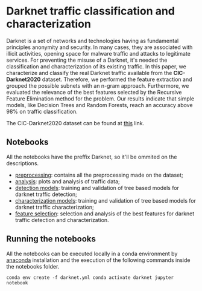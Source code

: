 # Darknet traffic classification and characterization

Darknet is a set of networks and technologies having as fundamental principles anonymity and security. In many cases, they are associated with illicit activities, opening space for malware traffic and attacks to legitimate services. For preventing the misuse of a Darknet, it's needed the classification and characterization of its existing traffic. In this paper, we characterize and classify the real Darknet traffic available from the **CIC-Darknet2020** dataset. Therefore, we performed the feature extraction and grouped the possible subnets with an n-gram approach.  Furthermore, we evaluated the relevance of the best features selected by the Recursive Feature Elimination method for the problem. Our results indicate that simple models, like Decision Trees and Random Forests, reach an accuracy above 98% on traffic classification.

The CIC-Darknet2020 dataset can be found at [this](https://www.unb.ca/cic/datasets/darknet2020.html) link.

## Notebooks

All the notebooks have the preffix Darknet, so it'll be ommited on the descriptions.

- [preprocessing](https://github.com/mateus558/Darknet-traffic-classification/blob/main/Darknet%20-%20preprocessing.ipynb): contains all the preprocessing made on the dataset;
- [analysis](https://github.com/mateus558/Darknet-traffic-classification/blob/main/Darknet%20-%20analysis.ipynb): plots and analysis of traffic data;
- [detection models](https://github.com/mateus558/Darknet-traffic-classification/blob/main/Darknet%20-%20detection%20models.ipynb): training and validation of tree based models for darknet traffic detection;
- [characterization models](https://github.com/mateus558/Darknet-traffic-classification/blob/main/Darknet%20-%20characterization%20models.ipynb): training and validation of tree based models for darknet traffic characterization;
- [feature selection](https://github.com/mateus558/Darknet-traffic-classification/blob/main/Darknet%20-%20feature%20selection.ipynb): selection and analysis of the best features for darknet traffic detection and characterization. 

## Running the notebooks

All the notebooks can be executed locally in a conda environment by [anaconda](www.anaconda.com) installation and the execution of the following commands inside the notebooks folder.

<code>conda env create -f darknet.yml
conda activate darknet
jupyter notebook
</code>